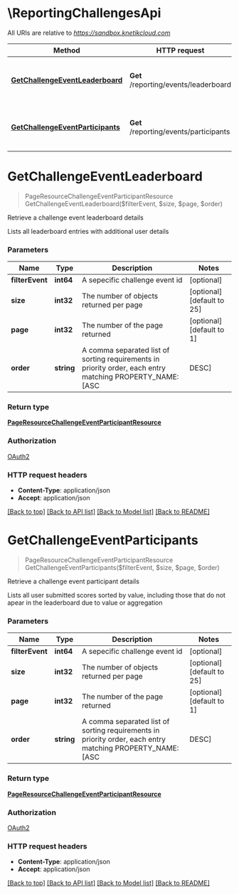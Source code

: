 # \ReportingChallengesApi

All URIs are relative to *https://sandbox.knetikcloud.com*

Method | HTTP request | Description
------------- | ------------- | -------------
[**GetChallengeEventLeaderboard**](ReportingChallengesApi.md#GetChallengeEventLeaderboard) | **Get** /reporting/events/leaderboard | Retrieve a challenge event leaderboard details
[**GetChallengeEventParticipants**](ReportingChallengesApi.md#GetChallengeEventParticipants) | **Get** /reporting/events/participants | Retrieve a challenge event participant details


# **GetChallengeEventLeaderboard**
> PageResourceChallengeEventParticipantResource GetChallengeEventLeaderboard($filterEvent, $size, $page, $order)

Retrieve a challenge event leaderboard details

Lists all leaderboard entries with additional user details


### Parameters

Name | Type | Description  | Notes
------------- | ------------- | ------------- | -------------
 **filterEvent** | **int64**| A sepecific challenge event id | [optional] 
 **size** | **int32**| The number of objects returned per page | [optional] [default to 25]
 **page** | **int32**| The number of the page returned | [optional] [default to 1]
 **order** | **string**| A comma separated list of sorting requirements in priority order, each entry matching PROPERTY_NAME:[ASC|DESC] | [optional] 

### Return type

[**PageResourceChallengeEventParticipantResource**](PageResource«ChallengeEventParticipantResource».md)

### Authorization

[OAuth2](../README.md#OAuth2)

### HTTP request headers

 - **Content-Type**: application/json
 - **Accept**: application/json

[[Back to top]](#) [[Back to API list]](../README.md#documentation-for-api-endpoints) [[Back to Model list]](../README.md#documentation-for-models) [[Back to README]](../README.md)

# **GetChallengeEventParticipants**
> PageResourceChallengeEventParticipantResource GetChallengeEventParticipants($filterEvent, $size, $page, $order)

Retrieve a challenge event participant details

Lists all user submitted scores sorted by value, including those that do not apear in the leaderboard due to value or aggregation


### Parameters

Name | Type | Description  | Notes
------------- | ------------- | ------------- | -------------
 **filterEvent** | **int64**| A sepecific challenge event id | [optional] 
 **size** | **int32**| The number of objects returned per page | [optional] [default to 25]
 **page** | **int32**| The number of the page returned | [optional] [default to 1]
 **order** | **string**| A comma separated list of sorting requirements in priority order, each entry matching PROPERTY_NAME:[ASC|DESC] | [optional] 

### Return type

[**PageResourceChallengeEventParticipantResource**](PageResource«ChallengeEventParticipantResource».md)

### Authorization

[OAuth2](../README.md#OAuth2)

### HTTP request headers

 - **Content-Type**: application/json
 - **Accept**: application/json

[[Back to top]](#) [[Back to API list]](../README.md#documentation-for-api-endpoints) [[Back to Model list]](../README.md#documentation-for-models) [[Back to README]](../README.md)

